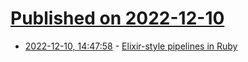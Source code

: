 # [Published on 2022-12-10](index.md)

* [2022-12-10, 14:47:58](https://news.ycombinator.com/item?id=33933047) - [Elixir-style pipelines in Ruby](https://www.gregnavis.com/articles/elixir-style-pipelines-in-9-lines-of-ruby.html)
